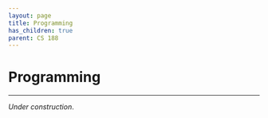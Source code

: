 ```yaml
---
layout: page
title: Programming
has_children: true
parent: CS 188
---
```



# Programming
---

*Under construction*.